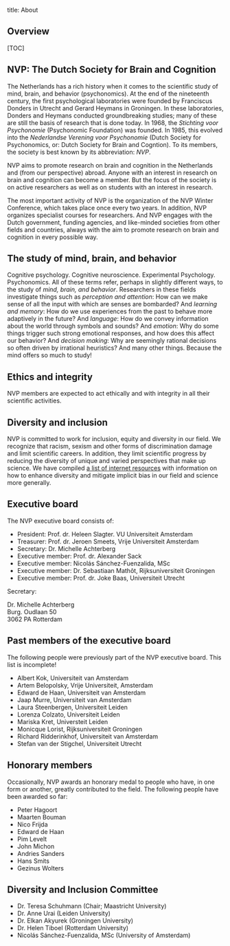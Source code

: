 title: About

## Overview

[TOC]

## NVP: The Dutch Society for Brain and Cognition

The Netherlands has a rich history when it comes to the scientific study of mind, brain, and behavior (psychonomics). At the end of the nineteenth century, the first psychological laboratories were founded by Franciscus Donders in Utrecht and Gerard Heymans in Groningen. In these laboratories, Donders and Heymans conducted groundbreaking studies; many of these are still the basis of research that is done today. In 1968, the *Stichting voor Psychonomie* (Psychonomic Foundation) was founded. In 1985, this evolved into the *Nederlandse Verening voor Psychonomie* (Dutch Society for Psychonomics, or: Dutch Society for Brain and Cogntion). To its members, the society is best known by its abbreviation: *NVP*.

NVP aims to promote research on brain and cognition in the Netherlands and (from our perspective) abroad. Anyone with an interest in research on brain and cognition can become a member. But the focus of the society is on active researchers as well as on students with an interest in research.

The most important activity of NVP is the organization of the NVP Winter Conference, which takes place once every two years. In addition, NVP organizes specialist courses for researchers. And NVP engages with the Dutch government, funding agencies, and like-minded societies from other fields and countries, always with the aim to promote research on brain and cognition in every possible way.


## The study of mind, brain, and behavior

Cognitive psychology. Cognitive neuroscience. Experimental Psychology. Psychonomics. All of these terms refer, perhaps in slightly different ways, to the study of *mind, brain, and behavior*. Researchers in these fields investigate things such as *perception and attention*: How can we make sense of all the input with which are senses are bombarded? And *learning and memory*: How do we use experiences from the past to behave more adaptively in the future? And *language*: How do we convey information about the world through symbols and sounds? And *emotion*: Why do some things trigger such strong emotional responses, and how does this affect our behavior? And *decision making*: Why are seemingly rational decisions so often driven by irrational heuristics? And many other things. Because the mind offers so much to study!


## Ethics and integrity

NVP members are expected to act ethically and with integrity in all their scientific activities.


## Diversity and inclusion

NVP is committed to work for inclusion, equity and diversity in our field. We recognize that racism, sexism and other forms of discrimination damage and limit scientific careers. In addition, they limit scientific progress by reducing the diversity of unique and varied perspectives that make up science. We have compiled [a list of internet resources](/diversity) with information on how to enhance diversity and mitigate implicit bias in our field and science more generally.


## Executive board

The NVP executive board consists of:

- President: Prof. dr. Heleen Slagter. VU Universiteit Amsterdam
- Treasurer: Prof. dr. Jeroen Smeets, Vrije Universiteit Amsterdam
- Secretary: Dr. Michelle Achterberg
- Executive member: Prof. dr. Alexander Sack
- Executive member: Nicolás Sánchez-Fuenzalida, MSc
- Executive member: Dr. Sebastiaan Mathôt, Rijksuniversiteit Groningen
- Executive member: Prof. dr. Joke Baas, Universiteit Utrecht

Secretary:

Dr. Michelle Achterberg  <br />
Burg. Oudlaan 50  <br />
3062 PA Rotterdam


## Past members of the executive board

The following people were previously part of the NVP executive board. This list is incomplete!

- Albert Kok, Universiteit van Amsterdam
- Artem Belopolsky, Vrije Universiteit, Amsterdam
- Edward de Haan, Universiteit van Amsterdam
- Jaap Murre, Universiteit van Amsterdam
- Laura Steenbergen, Universiteit Leiden
- Lorenza Colzato, Universiteit Leiden
- Mariska Kret, Universteit Leiden
- Monicque Lorist, Rijksuniversiteit Groningen
- Richard Ridderinkhof, Universiteit van Amsterdam
- Stefan van der Stigchel, Universiteit Utrecht


## Honorary members

Occasionally, NVP awards an honorary medal to people who have, in one form or another, greatly contributed to the field. The following people have been awarded so far:

- Peter Hagoort
- Maarten Bouman
- Nico Frijda
- Edward de Haan
- Pim Levelt
- John Michon
- Andries Sanders
- Hans Smits
- Gezinus Wolters


## Diversity and Inclusion Committee

- Dr. Teresa Schuhmann (Chair; Maastricht University)
- Dr. Anne Urai (Leiden University)
- Dr. Elkan Akyurek (Groningen University)
- Dr. Helen Tiboel (Rotterdam University)
- Nicolás Sánchez-Fuenzalida, MSc (University of Amsterdam)
